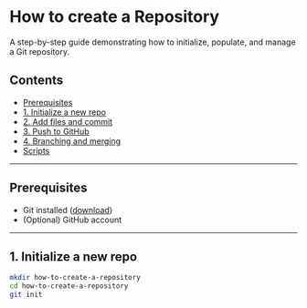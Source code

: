 # How to create a Repository

A step-by-step guide demonstrating how to initialize, populate, and manage a Git repository.

## Contents

- [Prerequisites](#prerequisites)
- [1. Initialize a new repo](#1-initialize-a-new-repo)
- [2. Add files and commit](#2-add-files-and-commit)
- [3. Push to GitHub](#3-push-to-github)
- [4. Branching and merging](#4-branching-and-merging)
- [Scripts](#scripts)

---

## Prerequisites

- Git installed ([download](https://git-scm.com/downloads))
- (Optional) GitHub account

---

## 1. Initialize a new repo

```bash
mkdir how-to-create-a-repository
cd how-to-create-a-repository
git init
